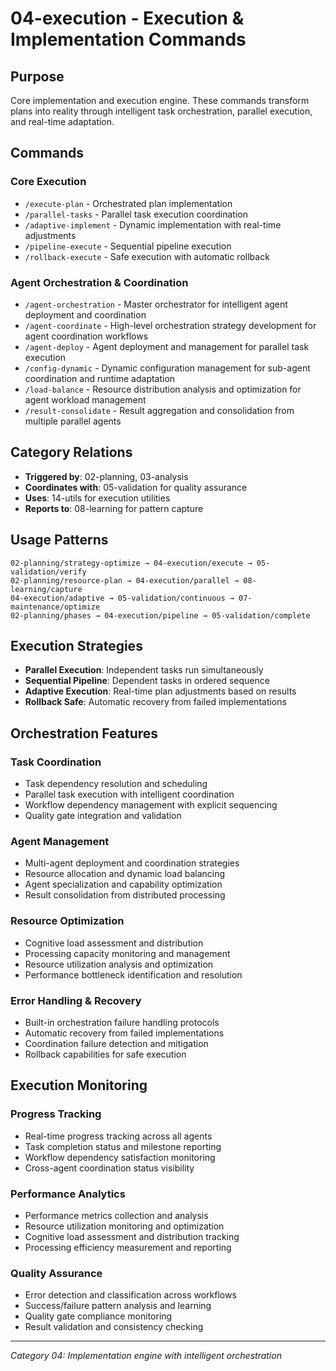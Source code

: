 # 04-execution - Execution & Implementation Commands

## Purpose
Core implementation and execution engine. These commands transform plans into reality through intelligent task orchestration, parallel execution, and real-time adaptation.

## Commands

### Core Execution
- `/execute-plan` - Orchestrated plan implementation
- `/parallel-tasks` - Parallel task execution coordination
- `/adaptive-implement` - Dynamic implementation with real-time adjustments
- `/pipeline-execute` - Sequential pipeline execution
- `/rollback-execute` - Safe execution with automatic rollback

### Agent Orchestration & Coordination
- `/agent-orchestration` - Master orchestrator for intelligent agent deployment and coordination
- `/agent-coordinate` - High-level orchestration strategy development for agent coordination workflows
- `/agent-deploy` - Agent deployment and management for parallel task execution
- `/config-dynamic` - Dynamic configuration management for sub-agent coordination and runtime adaptation
- `/load-balance` - Resource distribution analysis and optimization for agent workload management
- `/result-consolidate` - Result aggregation and consolidation from multiple parallel agents

## Category Relations
- **Triggered by**: 02-planning, 03-analysis
- **Coordinates with**: 05-validation for quality assurance
- **Uses**: 14-utils for execution utilities
- **Reports to**: 08-learning for pattern capture

## Usage Patterns
```
02-planning/strategy-optimize → 04-execution/execute → 05-validation/verify
02-planning/resource-plan → 04-execution/parallel → 08-learning/capture
04-execution/adaptive → 05-validation/continuous → 07-maintenance/optimize
02-planning/phases → 04-execution/pipeline → 05-validation/complete
```

## Execution Strategies
- **Parallel Execution**: Independent tasks run simultaneously
- **Sequential Pipeline**: Dependent tasks in ordered sequence
- **Adaptive Execution**: Real-time plan adjustments based on results
- **Rollback Safe**: Automatic recovery from failed implementations

## Orchestration Features

### Task Coordination
- Task dependency resolution and scheduling
- Parallel task execution with intelligent coordination
- Workflow dependency management with explicit sequencing
- Quality gate integration and validation

### Agent Management
- Multi-agent deployment and coordination strategies
- Resource allocation and dynamic load balancing
- Agent specialization and capability optimization
- Result consolidation from distributed processing

### Resource Optimization
- Cognitive load assessment and distribution
- Processing capacity monitoring and management
- Resource utilization analysis and optimization
- Performance bottleneck identification and resolution

### Error Handling & Recovery
- Built-in orchestration failure handling protocols
- Automatic recovery from failed implementations
- Coordination failure detection and mitigation
- Rollback capabilities for safe execution

## Execution Monitoring

### Progress Tracking
- Real-time progress tracking across all agents
- Task completion status and milestone reporting
- Workflow dependency satisfaction monitoring
- Cross-agent coordination status visibility

### Performance Analytics
- Performance metrics collection and analysis
- Resource utilization monitoring and optimization
- Cognitive load assessment and distribution tracking
- Processing efficiency measurement and reporting

### Quality Assurance
- Error detection and classification across workflows
- Success/failure pattern analysis and learning
- Quality gate compliance monitoring
- Result validation and consistency checking

---
*Category 04: Implementation engine with intelligent orchestration*